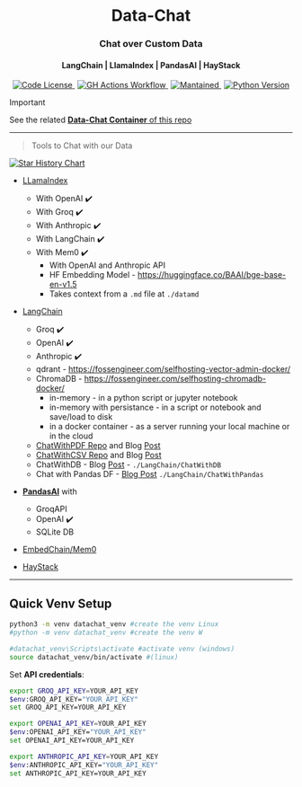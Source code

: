 <div align="center">
  <h1>Data-Chat</h1>
</div>

<div align="center">
  <h3>Chat over Custom Data</h3>
</div>


<div align="center">
  <h4>LangChain | LlamaIndex | PandasAI | HayStack</h3>
</div>

<div align="center">
  <a href="https://github.com/JAlcocerT/Streamlit-MultiChat?tab=GPL-3.0-1-ov-file" style="margin-right: 5px;">
    <img alt="Code License" src="https://img.shields.io/badge/License-GPLv3-blue.svg" />
  </a>
  <a href="https://github.com/JAlcocerT/Streamlit-MultiChat/actions/workflows/Streamlit_GHA_MultiArch.yml" style="margin-right: 5px;">
    <img alt="GH Actions Workflow" src="https://github.com/JAlcocerT/Streamlit-MultiChat/actions/workflows/Streamlit_GHA_MultiArch.yml/badge.svg" />
  </a>
  <a href="https://GitHub.com/JAlcocerT/Streamlit-Multichat/graphs/commit-activity" style="margin-right: 5px;">
    <img alt="Mantained" src="https://img.shields.io/badge/Maintained%3F-yes-green.svg" />
  </a>
  <a href="https://www.python.org/downloads/release/python-312">
    <img alt="Python Version" src="https://img.shields.io/badge/python-3.12-blue.svg" />
  </a>
</div>


> [!IMPORTANT]
> See the related [**Data-Chat Container** of this repo](https://github.com/JAlcocerT/Data-Chat/pkgs/container/data-chat)

---

> Tools to Chat with our Data

[![Star History Chart](https://api.star-history.com/svg?repos=run-llama/llama_index,langchain-ai/langchain,Sinaptik-AI/pandas-ai&,type=Date)](https://star-history.com/#run-llama/llama_index/caddy-docker-proxy&langchain-ai/langchain&Sinaptik-AI/pandas-ai&Date)


* [LLamaIndex](https://jalcocert.github.io/JAlcocerT/using-langchain-with-pandas-df/)
    * With OpenAI ✔️
    * With Groq ✔️
    * With Anthropic ✔️
    * With LangChain ✔️
    * With Mem0 ✔️
        * With OpenAI and Anthropic API
        * HF Embedding Model - https://huggingface.co/BAAI/bge-base-en-v1.5
        * Takes context from a `.md` file at `./datamd`

* [LangChain](https://jalcocert.github.io/JAlcocerT/how-to-chat-with-your-data/)
    * Groq ✔️
    * OpenAI ✔️
    * Anthropic ✔️
    * qdrant - https://fossengineer.com/selfhosting-vector-admin-docker/
    * ChromaDB -  https://fossengineer.com/selfhosting-chromadb-docker/
        * in-memory - in a python script or jupyter notebook
        * in-memory with persistance - in a script or notebook and save/load to disk
        * in a docker container - as a server running your local machine or in the cloud
    * [ChatWithPDF Repo](https://github.com/JAlcocerT/ask-multiple-pdfs/) and Blog [Post](https://jalcocert.github.io/JAlcocerT/how-to-chat-with-pdfs/)
    * [ChatWithCSV Repo](https://github.com/JAlcocerT/langchain-ask-csv) and Blog [Post](https://jalcocert.github.io/JAlcocerT/how-to-chat-with-your-data/#chat-with-csv-with-langchain)
    * ChatWithDB - Blog [Post](https://jalcocert.github.io/JAlcocerT/how-to-chat-with-your-data/) - `./LangChain/ChatWithDB`
    * Chat with Pandas DF - [Blog Post](https://jalcocert.github.io/JAlcocerT/using-langchain-with-pandas-df) `./LangChain/ChatWithPandas`

* [**PandasAI**](https://jalcocert.github.io/JAlcocerT/how-to-use-pandasAI/) with 
    * GroqAPI
    * OpenAI ✔️
    * SQLite DB

* [EmbedChain/Mem0](https://jalcocert.github.io/JAlcocerT/how-to-use-rags-with-python/#embedchain---mem0)

* [HayStack](https://jalcocert.github.io/JAlcocerT/how-to-use-rags-with-python/#haystack-as-rag-framework)






---

## Quick Venv Setup

```sh
python3 -m venv datachat_venv #create the venv Linux
#python -m venv datachat_venv #create the venv W

#datachat_venv\Scripts\activate #activate venv (windows)
source datachat_venv/bin/activate #(linux)
```

Set **API credentials**:

```sh
export GROQ_API_KEY=YOUR_API_KEY
$env:GROQ_API_KEY="YOUR_API_KEY"
set GROQ_API_KEY=YOUR_API_KEY

export OPENAI_API_KEY=YOUR_API_KEY
$env:OPENAI_API_KEY="YOUR_API_KEY"
set OPENAI_API_KEY=YOUR_API_KEY

export ANTHROPIC_API_KEY=YOUR_API_KEY
$env:ANTHROPIC_API_KEY="YOUR_API_KEY"
set ANTHROPIC_API_KEY=YOUR_API_KEY
```